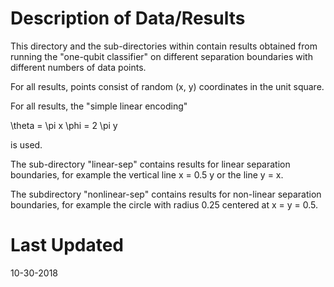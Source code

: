 # Description of Data/Results
This directory and the sub-directories within contain results obtained from
running the "one-qubit classifier" on different separation boundaries with
different numbers of data points.

For all results, points consist of random (x, y) coordinates in the unit square.

For all results, the "simple linear encoding"

\theta = \pi x
\phi = 2 \pi y

is used.

The sub-directory "linear-sep" contains results for linear separation boundaries,
for example the vertical line x = 0.5 y or the line y = x.

The subdirectory "nonlinear-sep" contains results for non-linear separation boundaries,
for example the circle with radius 0.25 centered at x = y = 0.5.

# Last Updated
10-30-2018
